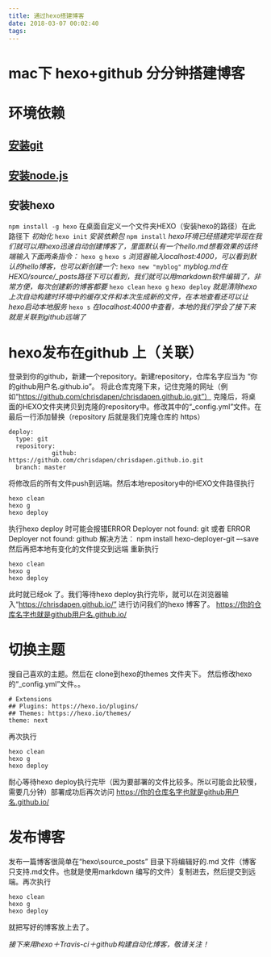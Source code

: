 ```yaml
---
title: 通过hexo搭建博客
date: 2018-03-07 00:02:40
tags:
---
```

# mac下 hexo+github 分分钟搭建博客

# 环境依赖
## [安装git](https://git-scm.com/download/)
## [安装node.js](http://nodejs.cn/download/)
## 安装hexo 
`npm install -g hexo`
在桌面自定义一个文件夹HEXO（安装hexo的路径）在此路径下
*初始化*
`hexo init`
*安装依赖包*
`npm install`
*hexo环境已经搭建完毕现在我们就可以用hexo迅速自动创建博客了，里面默认有一个hello.md想看效果的话终端输入下面两条指令：*
`hexo g`
`hexo s`
*浏览器输入localhost:4000，可以看到默认的hello博客，也可以新创建一个:*
`hexo new "myblog"`
*myblog.md在HEXO/source/_posts路径下可以看到，我们就可以用markdown软件编辑了，非常方便，每次创建新的博客都要*
`hexo clean`
`hexo g`
`hexo deploy`
*就是清除hexo上次自动构建时环境中的缓存文件和本次生成新的文件，在本地查看还可以让hexo启动本地服务*
`hexo s`
*在localhost:4000中查看，本地的我们学会了接下来就是关联到github远端了*
# hexo发布在github 上（关联）
登录到你的github，新建一个repository。新建repository，仓库名字应当为 “你的github用户名.github.io”。
将此仓库克隆下来，记住克隆的网址（例如“https://github.com/chrisdapen/chrisdapen.github.io.git”）
克隆后，将桌面的HEXO文件夹拷贝到克隆的repository中。修改其中的“_config.yml”文件。在最后一行添加替换（repository 后就是我们克隆仓库的 https）

```
deploy:
  type: git
  repository:
            github: https://github.com/chrisdapen/chrisdapen.github.io.git
  branch: master
```
将修改后的所有文件push到远端。然后本地repository中的HEXO文件路径执行
```
hexo clean 
hexo g
hexo deploy
```
执行hexo deploy 时可能会报错ERROR Deployer not found: git 或者 ERROR Deployer not found: github
解决方法： npm install hexo-deployer-git –-save
然后再把本地有变化的文件提交到远端 重新执行
```
hexo clean 
hexo g
hexo deploy
```
此时就已经ok 了。我们等待hexo deploy执行完毕，就可以在浏览器输入“https://chrisdapen.github.io/” 进行访问我们的hexo 博客了。 
https://你的仓库名字也就是github用户名.github.io/
# 切换主题
搜自己喜欢的主题。然后在 clone到hexo的themes 文件夹下。 
然后修改hexo的“_config.yml”文件。。

```
# Extensions
## Plugins: https://hexo.io/plugins/
## Themes: https://hexo.io/themes/
theme: next
```
再次执行
```
hexo clean
hexo g
hexo deploy
```
耐心等待hexo deploy执行完毕（因为要部署的文件比较多。所以可能会比较慢，需要几分钟）部署成功后再次访问 
https://你的仓库名字也就是github用户名.github.io/
# 发布博客
发布一篇博客很简单在“hexo\source_posts” 目录下将编辑好的.md 文件（博客只支持.md文件。也就是使用markdown 编写的文件）复制进去，然后提交到远端。再次执行

```
hexo clean
hexo g
hexo deploy
```
就把写好的博客放上去了。


*接下来用hexo＋Travis-ci＋github构建自动化博客，敬请关注！*
 


